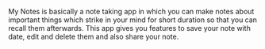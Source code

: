 My Notes is basically a note taking app in which you can make notes about important things which strike in your mind for short duration so that you can recall them afterwards.  This app gives you features to save your note with date, edit and delete them and also share your note.
